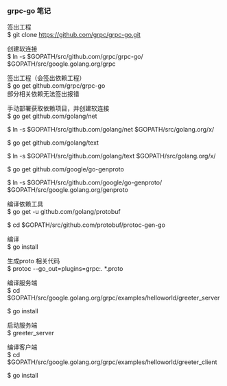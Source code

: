### grpc-go 笔记

签出工程  
$ git clone https://github.com/grpc/grpc-go.git

创建软连接  
$ ln -s $GOPATH/src/github.com/grpc/grpc-go/ $GOPATH/src/google.golang.org/grpc

签出工程（会签出依赖工程）  
$ go get github.com/grpc/grpc-go  
部分相关依赖无法签出报错

手动部署获取依赖项目，并创建软连接  
$ go get github.com/golang/net

$ ln -s $GOPATH/src/github.com/golang/net $GOPATH/src/golang.org/x/

$ go get github.com/golang/text

$ ln -s $GOPATH/src/github.com/golang/text $GOPATH/src/golang.org/x/

$ go get github.com/google/go-genproto

$ ln -s $GOPATH/src/github.com/google/go-genproto/ $GOPATH/src/google.golang.org/genproto

编译依赖工具  
$ go get -u github.com/golang/protobuf

$ cd $GOPATH/src/github.com/protobuf/protoc-gen-go

编译  
$ go install

生成proto 相关代码  
$ protoc --go_out=plugins=grpc:. *.proto

编译服务端  
$ cd $GOPATH/src/google.golang.org/grpc/examples/helloworld/greeter_server

$ go install

启动服务端  
$ greeter_server

编译客户端  
$ cd $GOPATH/src/google.golang.org/grpc/examples/helloworld/greeter_client

$ go install
